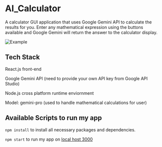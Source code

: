 # AI_Calculator
A calculator GUI application that uses Google Gemini API to calculate the results for you. Enter any mathematical expression using the buttons available and Google Gemini will return the answer to the calculator display.

![Example](https://i.ibb.co/2j1zJg1/image.png)

## Tech Stack
React.js front-end

Google Gemini API (need to provide your own API key from Google API Studio)

Node.js cross platform runtime enviornment

Model: gemini-pro (used to handle mathematical calculations for user)

## Available Scripts to run my app
`npm install` to install all necessary packages and dependencies.

`npm start` to run my app on [local host 3000](http://localhost:3000/)
